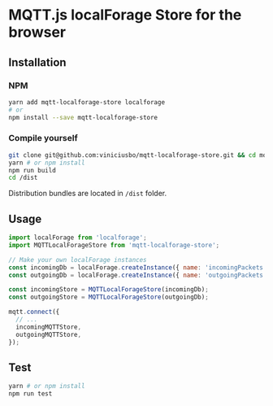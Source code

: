 # MQTT.js localForage Store for the browser

## Installation

### NPM

```sh
yarn add mqtt-localforage-store localforage
# or
npm install --save mqtt-localforage-store
```

### Compile yourself

```sh
git clone git@github.com:viniciusbo/mqtt-localforage-store.git && cd mqtt-localforage-store
yarn # or npm install
npm run build
cd /dist
```

Distribution bundles are located in `/dist` folder.

## Usage

```javascript
import localForage from 'localforage';
import MQTTLocalForageStore from 'mqtt-localforage-store';

// Make your own localForage instances
const incomingDb = localForage.createInstance({ name: 'incomingPackets' });
const outgoingDb = localForage.createInstance({ name: 'outgoingPackets' });

const incomingStore = MQTTLocalForageStore(incomingDb);
const outgoingStore = MQTTLocalForageStore(outgoingDb);

mqtt.connect({
  // ...
  incomingMQTTStore,
  outgoingMQTTStore,
});
```

## Test

```sh
yarn # or npm install
npm run test
```